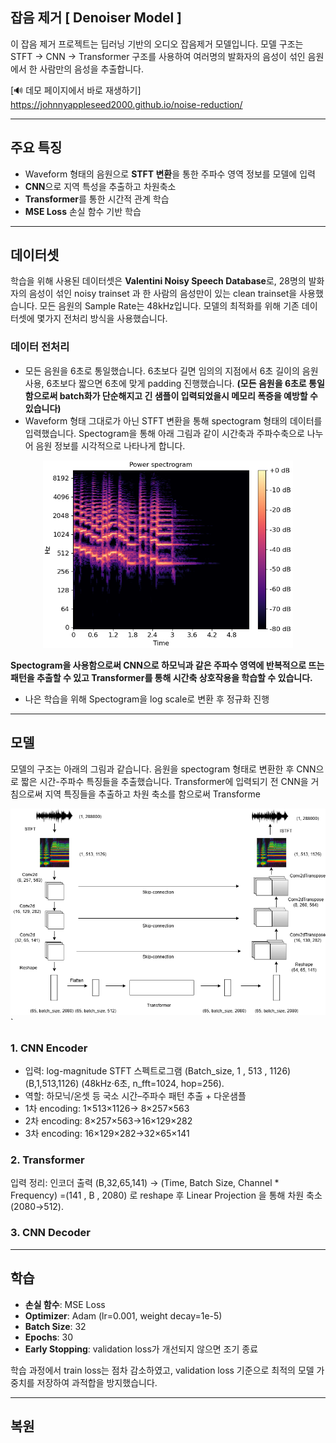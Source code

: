 ## 잡음 제거 [ Denoiser Model ] ##
이 잡음 제거 프로젝트는 딥러닝 기반의 오디오 잡음제거 모델입니다. 
모델 구조는 STFT → CNN → Transformer 구조를 사용하여 여러명의 발화자의
음성이 섞인 음원에서 한 사람만의 음성을 추출합니다.

[🔊 데모 페이지에서 바로 재생하기] https://johnnyappleseed2000.github.io/noise-reduction/



---
## 주요 특징
- Waveform 형태의 음원으로 **STFT 변환**을 통한 주파수 영역 정보를 모델에 입력
- **CNN**으로 지역 특성을 추출하고 차원축소
- **Transformer**를 통한 시간적 관계 학습
- **MSE Loss** 손실 함수 기반 학습
---
## 데이터셋
학습을 위해 사용된 데이터셋은 
**Valentini Noisy Speech Database**로, 28명의 발화자의 
음성이 섞인 noisy trainset 과 한 사람의 음성만이 있는 
clean trainset을 사용했습니다. 모든 음원의 Sample Rate는 48kHz입니다.
모델의 최적화를 위해 기존 데이터셋에 몇가지 전처리 방식을 
사용했습니다.

### 데이터 전처리
- 모든 음원을 6초로 통일했습니다. 6초보다 길면 임의의 지점에서 6초 길이의 음원 사용, 
6초보다 짧으면 6초에 맞게 padding 진행했습니다.
**(모든 음원을 6초로 통일함으로써 batch화가 단순해지고 긴 샘플이
입력되었을시 메모리 폭증을 예방할 수 있습니다)**
- Waveform 형태 그대로가 아닌 STFT 변환을 통해 spectogram 형태의
데이터를 입력했습니다. Spectogram을 통해 아래 그림과 같이 
시간축과 주파수축으로 나누어 음원 정보를 시각적으로 나타나게 합니다.

<div align="center">
    <img src="images/librosa-stft-1.png" height="300"/>
</div>

**Spectogram을 사용함으로써 CNN으로 하모닉과 같은 주파수 영역에 반복적으로
뜨는 패턴을 추출할 수 있고 Transformer를 통해 시간축 상호작용을
학습할 수 있습니다.**
- 나은 학습을 위해 Spectogram을 log scale로 변환 후 정규화 진행

---
## 모델
모델의 구조는 아래의 그림과 같습니다. 음원을 spectogram 형태로 
변환한 후 CNN으로 짧은 시간-주파수 특징들을 추출했습니다. Transformer에 
입력되기 전 CNN을 거침으로써 지역 특징들을 추출하고 차원 축소를 함으로써
Transforme

<div align="center">
    <img src="images/denoiser.drawio.png"/>
</div>`

### 1. CNN Encoder
- 입력: log-magnitude STFT 스펙트로그램 
(Batch_size, 1 , 513 , 1126)
(B,1,513,1126) (48kHz·6초, n_fft=1024, hop=256).
- 역할: 하모닉/온셋 등 국소 시간–주파수 패턴 추출 + 다운샘플
- 1차 encoding: 1×513×1126→ 8×257×563
- 2차 encoding: 8×257×563→16×129×282
- 3차 encoding: 16×129×282→32×65×141

### 2. Transformer
입력 정리: 인코더 출력
(B,32,65,141) → (Time, Batch Size, Channel * Frequency)
=(141 , B , 2080) 로 reshape 후 Linear Projection 을 통해 
차원 축소 (2080→512).

### 3. CNN Decoder


---
## 학습
- **손실 함수**: MSE Loss  
- **Optimizer**: Adam (lr=0.001, weight decay=1e-5)  
- **Batch Size**: 32  
- **Epochs**: 30
- **Early Stopping**: validation loss가 개선되지 않으면 조기 종료  
 

학습 과정에서 train loss는 점차 감소하였고, validation loss 기준으로 최적의 모델 가중치를 저장하여 과적합을 방지했습니다.

---
## 복원





